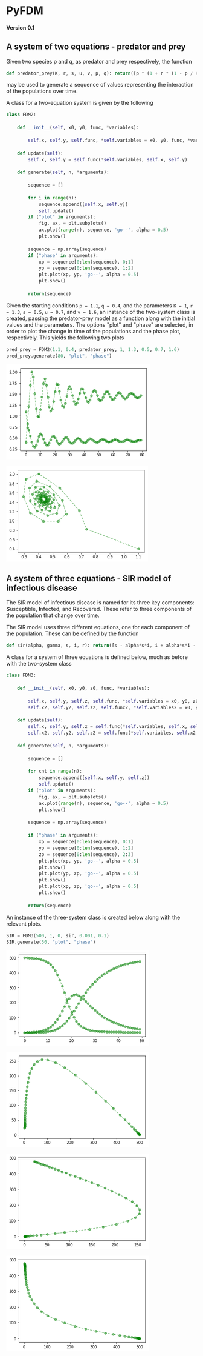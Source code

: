 # PyFDM
#### Version 0.1


## A system of two equations - predator and prey

Given two species p and q, as predator and prey respectively, the function

```python
def predator_prey(K, r, s, u, v, p, q): return([p * (1 + r * (1 - p / K)) - s * p * q, (1 - u) * q + v * p * q])
```
may be used to generate a sequence of values representing the interaction of the populations over time.

A class for a two-equation system is given by the following

```python
class FDM2:
    
    def __init__(self, x0, y0, func, *variables):
        
        self.x, self.y, self.func, *self.variables = x0, y0, func, *variables
        
    def update(self):
        self.x, self.y = self.func(*self.variables, self.x, self.y)
        
    def generate(self, n, *arguments):
        
        sequence = []
        
        for i in range(n):
            sequence.append([self.x, self.y])
            self.update()
        if ("plot" in arguments):
            fig, ax, = plt.subplots()
            ax.plot(range(n), sequence, 'go--', alpha = 0.5)
            plt.show()
            
        sequence = np.array(sequence)
        if ("phase" in arguments):
            xp = sequence[0:len(sequence), 0:1]
            yp = sequence[0:len(sequence), 1:2]
            plt.plot(xp, yp, 'go--', alpha = 0.5)
            plt.show()
        
        return(sequence)
```

Given the starting conditions `p = 1.1`, `q = 0.4`, and the parameters `K = 1`, `r = 1.3`, `s = 0.5`, `u = 0.7`, and `v = 1.6`, an instance of the two-system class is created, passing the predator-prey model as a function along with the initial values and the parameters. The options "plot" and "phase" are selected, in order to plot the change in time of the populations and the phase plot, respectively. This yields the following two plots

```python
pred_prey = FDM2(1.1, 0.4, predator_prey, 1, 1.3, 0.5, 0.7, 1.6)
pred_prey.generate(80, "plot", "phase")
```


![png](output_6_0.png)



![png](output_6_1.png)



## A system of three equations - SIR model of infectious disease
The SIR model of infectious disease is named for its three key components: **S**usceptible, **I**nfected, and **R**ecovered. These refer to three components of the population that change over time.

The SIR model uses three different equations, one for each component of the population. These can be defined by the function

```python
def sir(alpha, gamma, s, i, r): return([s - alpha*s*i, i + alpha*s*i - gamma*i, r + gamma*i])
```

A class for a system of three equations is defined below, much as before with the two-system class

```python
class FDM3:
    
    def __init__(self, x0, y0, z0, func, *variables):
        
        self.x, self.y, self.z, self.func, *self.variables = x0, y0, z0, func, *variables
        self.x2, self.y2, self.z2, self.func2, *self.variables2 = x0, y0, z0, func, *variables
            
    def update(self):
        self.x, self.y, self.z = self.func(*self.variables, self.x, self.y, self.z)
        self.x2, self.y2, self.z2 = self.func(*self.variables, self.x2, self.y2, self.z2)
        
    def generate(self, n, *arguments):
        
        sequence = []
        
        for cnt in range(n):
            sequence.append([self.x, self.y, self.z])
            self.update()
        if ("plot" in arguments):
            fig, ax, = plt.subplots()
            ax.plot(range(n), sequence, 'go--', alpha = 0.5)
            plt.show()
            
        sequence = np.array(sequence)
        
        if ("phase" in arguments):
            xp = sequence[0:len(sequence), 0:1]
            yp = sequence[0:len(sequence), 1:2]
            zp = sequence[0:len(sequence), 2:3]
            plt.plot(xp, yp, 'go--', alpha = 0.5)
            plt.show()
            plt.plot(yp, zp, 'go--', alpha = 0.5)
            plt.show()
            plt.plot(xp, zp, 'go--', alpha = 0.5)
            plt.show()
            
        return(sequence)
```

An instance of the three-system class is created below along with the relevant plots.

```python
SIR = FDM3(500, 1, 0, sir, 0.001, 0.1)
SIR.generate(50, "plot", "phase")
```

![png](output_8_3.png)

![png](output_8_0.png)



![png](output_8_1.png)



![png](output_8_2.png)


